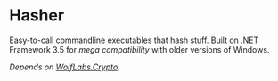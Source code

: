# Hasher

Easy-to-call commandline executables that hash stuff.
Built on .NET Framework 3.5 for *mega compatibility* with older versions of Windows.

*Depends on [WolfLabs.Crypto](../../../WolfLabs)*.
